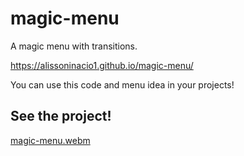 # magic-menu
A magic menu with transitions. 

https://alissoninacio1.github.io/magic-menu/

You can use this code and menu idea in your projects!

<h2>See the project!</h2>

[magic-menu.webm](https://user-images.githubusercontent.com/69402669/185763062-84697b64-df3e-4662-921a-e30805597b54.webm)
